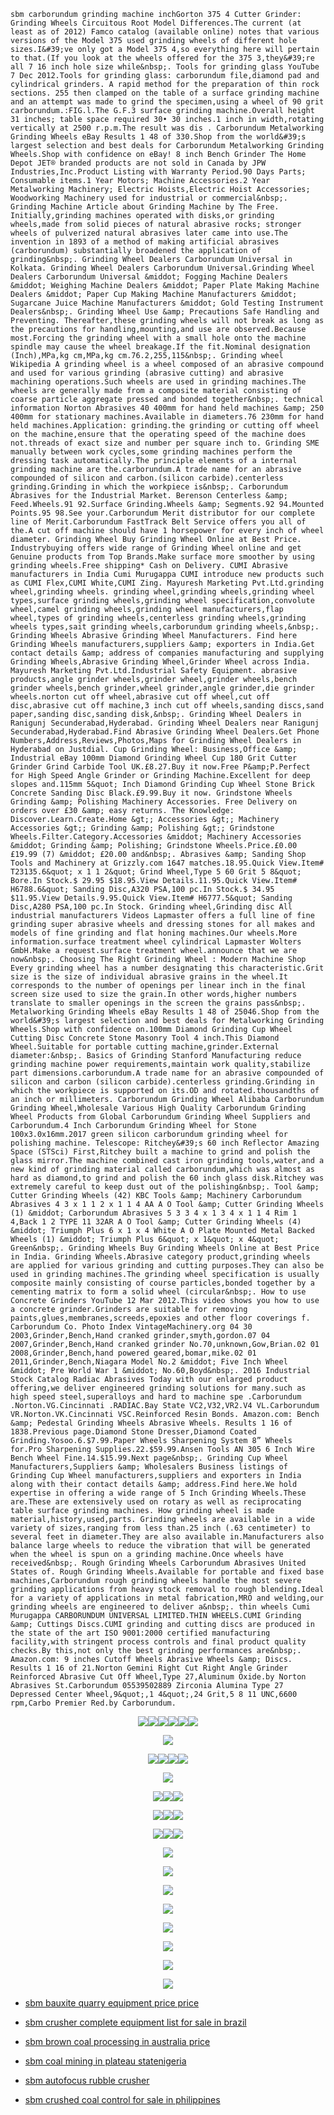 
```
sbm carborundum grinding machine inchGorton 375 4 Cutter Grinder: Grinding Wheels Circuitous Root Model Differences.The current (at least as of 2012) Famco catalog (available online) notes that various versions of the Model 375 used grinding wheels of different hole sizes.I&#39;ve only got a Model 375 4,so everything here will pertain to that.(If you look at the wheels offered for the 375 3,they&#39;re all 7 16 inch hole size while&nbsp;. Tools for grinding glass YouTube 7 Dec 2012.Tools for grinding glass: carborundum file,diamond pad and cylindrical grinders. A rapid method for the preparation of thin rock sections. 255 then clamped on the table of a surface grinding machine and an attempt was made to grind the specimen,using a wheel of 90 grit carborundum.:FIG.l.The G.F.3 surface grinding machine.Overall height 31 inches; table space required 30• 30 inches.1 inch in width,rotating vertically at 2500 r.p.m.The result was dis . Carborundum Metalworking Grinding Wheels eBay Results 1 48 of 330.Shop from the world&#39;s largest selection and best deals for Carborundum Metalworking Grinding Wheels.Shop with confidence on eBay! 8 inch Bench Grinder The Home Depot JET® branded products are not sold in Canada by JPW Industries,Inc.Product Listing with Warranty Period.90 Days Parts; Consumable items.1 Year Motors; Machine Accessories.2 Year Metalworking Machinery; Electric Hoists,Electric Hoist Accessories; Woodworking Machinery used for industrial or commercial&nbsp;. Grinding Machine Article about Grinding Machine by The Free. Initially,grinding machines operated with disks,or grinding wheels,made from solid pieces of natural abrasive rocks; stronger wheels of pulverized natural abrasives later came into use.The invention in 1893 of a method of making artificial abrasives (carborundum) substantially broadened the application of grinding&nbsp;. Grinding Wheel Dealers Carborundum Universal in Kolkata. Grinding Wheel Dealers Carborundum Universal.Grinding Wheel Dealers Carborundum Universal &middot; Fogging Machine Dealers &middot; Weighing Machine Dealers &middot; Paper Plate Making Machine Dealers &middot; Paper Cup Making Machine Manufacturers &middot; Sugarcane Juice Machine Manufacturers &middot; Gold Testing Instrument Dealers&nbsp;. Grinding Wheel Use &amp; Precautions Safe Handling and Preventing. Thereafter,these grinding wheels will not break as long as the precautions for handling,mounting,and use are observed.Because most.Forcing the grinding wheel with a small hole onto the machine spindle may cause the wheel breakage.If the fit.Nominal designation (Inch),MPa,kg cm,MPa,kg cm.76.2,255,115&nbsp;. Grinding wheel Wikipedia A grinding wheel is a wheel composed of an abrasive compound and used for various grinding (abrasive cutting) and abrasive machining operations.Such wheels are used in grinding machines.The wheels are generally made from a composite material consisting of coarse particle aggregate pressed and bonded together&nbsp;. technical information Norton Abrasives 40 400mm for hand held machines &amp; 250 400mm for stationary machines.Available in diameters.76 230mm for hand held machines.Application: grinding.the grinding or cutting off wheel on the machine,ensure that the operating speed of the machine does not.threads of exact size and number per square inch to. Grinding SME manually between work cycles,some grinding machines perform the dressing task automatically.The principle elements of a internal grinding machine are the.carborundum.A trade name for an abrasive compounded of silicon and carbon.(silicon carbide).centerless grinding.Grinding in which the workpiece is&nbsp;. Carborundum Abrasives for the Industrial Market. Berenson Centerless &amp; Feed.Wheels.91 92.Surface Grinding.Wheels &amp; Segments.92 94.Mounted Points.95 98.See your.Carborundum Merit distributor for our complete line of Merit.Carborundum FastTrack Belt Service offers you all of the.A cut off machine should have 1 horsepower for every inch of wheel diameter. Grinding Wheel Buy Grinding Wheel Online at Best Price. Industrybuying offers wide range of Grinding Wheel online and get Genuine products from Top Brands.Make surface more smoother by using grinding wheels.Free shipping* Cash on Delivery. CUMI Abrasive manufacturers in India Cumi Murugappa CUMI introduce new products such as CUMI Flex,CUMI White,CUMI Zing. Mayuresh Marketing Pvt.Ltd.grinding wheel,grinding wheels. grinding wheel,grinding wheels,grinding wheel types,surface grinding wheels,grinding wheel specification,convolute wheel,camel grinding wheels,grinding wheel manufacturers,flap wheel,types of grinding wheels,centerless grinding wheels,grinding wheels types,sait grinding wheels,carborundum grinding wheels,&nbsp;. Grinding Wheels Abrasive Grinding Wheel Manufacturers. Find here Grinding Wheels manufacturers,suppliers &amp; exporters in India.Get contact details &amp; address of companies manufacturing and supplying Grinding Wheels,Abrasive Grinding Wheel,Grinder Wheel across India. Mayuresh Marketing Pvt.Ltd.Industrial Safety Equipment. abrasive products,angle grinder wheels,grinder wheel,grinder wheels,bench grinder wheels,bench grinder,wheel grinder,angle grinder,die grinder wheels.norton cut off wheel,abrasive cut off wheel,cut off disc,abrasive cut off machine,3 inch cut off wheels,sanding discs,sand paper,sanding disc,sanding disk,&nbsp;. Grinding Wheel Dealers in Ranigunj Secunderabad,Hyderabad. Grinding Wheel Dealers near Ranigunj Secunderabad,Hyderabad.Find Abrasive Grinding Wheel Dealers.Get Phone Numbers,Address,Reviews,Photos,Maps for Grinding Wheel Dealers in Hyderabad on Justdial. Cup Grinding Wheel: Business,Office &amp; Industrial eBay 100mm Diamond Grinding Wheel Cup 180 Grit Cutter Grinder Grind Carbide Tool UK.£8.27.Buy it now.Free P&amp;P.Perfect for High Speed Angle Grinder or Grinding Machine.Excellent for deep slopes and.115mm 5&quot; Inch Diamond Grinding Cup Wheel Stone Brick Concrete Sanding Disc Black.£9.99.Buy it now. Grindstone Wheels Grinding &amp; Polishing Machinery Accessories. Free Delivery on orders over £30 &amp; easy returns. The Knowledge: Discover.Learn.Create.Home &gt;; Accessories &gt;; Machinery Accessories &gt;; Grinding &amp; Polishing &gt;; Grindstone Wheels.Filter.Category.Accessories &middot; Machinery Accessories &middot; Grinding &amp; Polishing; Grindstone Wheels.Price.£0.00 £19.99 (7) &middot; £20.00 and&nbsp;. Abrasives &amp; Sanding Shop Tools and Machinery at Grizzly.com 1647 matches.18.95.Quick View.Item# T23135.6&quot; x 1 1 2&quot; Grind Wheel,Type 5 60 Grit 5 8&quot; Bore.In Stock.$ 29.95 $18.95.View Details.11.95.Quick View.Item# H6788.6&quot; Sanding Disc,A320 PSA,100 pc.In Stock.$ 34.95 $11.95.View Details.9.95.Quick View.Item# H6777.5&quot; Sanding Disc,A280 PSA,100 pc.In Stock. Grinding wheel,Grinding disc All industrial manufacturers Videos Lapmaster offers a full line of fine grinding super abrasive wheels and dressing stones for all makes and models of fine grinding and flat honing machines.Our wheels.More information.surface treatment wheel cylindrical Lapmaster Wolters GmbH.Make a request.surface treatment wheel.announce that we are now&nbsp;. Choosing The Right Grinding Wheel : Modern Machine Shop Every grinding wheel has a number designating this characteristic.Grit size is the size of individual abrasive grains in the wheel.It corresponds to the number of openings per linear inch in the final screen size used to size the grain.In other words,higher numbers translate to smaller openings in the screen the grains pass&nbsp;. Metalworking Grinding Wheels eBay Results 1 48 of 25046.Shop from the world&#39;s largest selection and best deals for Metalworking Grinding Wheels.Shop with confidence on.100mm Diamond Grinding Cup Wheel Cutting Disc Concrete Stone Masonry Tool 4 inch.This Diamond Wheel.Suitable for portable cutting machine,grinder.External diameter:&nbsp;. Basics of Grinding Stanford Manufacturing reduce grinding machine power requirements,maintain work quality,stabilize part dimensions.carborundum.A trade name for an abrasive compounded of silicon and carbon (silicon carbide).centerless grinding.Grinding in which the workpiece is supported on its.OD and rotated.thousandths of an inch or millimeters. Carborundum Grinding Wheel Alibaba Carborundum Grinding Wheel,Wholesale Various High Quality Carborundum Grinding Wheel Products from Global Carborundum Grinding Wheel Suppliers and Carborundum.4 Inch Carborundum Grinding Wheel for Stone 100x3.0x16mm.2017 green silicon carborundum grinding wheel for polishing machine. Telescope: Ritchey&#39;s 60 inch Reflector Amazing Space (STSci) First,Ritchey built a machine to grind and polish the glass mirror.The machine combined cast iron grinding tools,water,and a new kind of grinding material called carborundum,which was almost as hard as diamond,to grind and polish the 60 inch glass disk.Ritchey was extremely careful to keep dust out of the polishing&nbsp;. Tool &amp; Cutter Grinding Wheels (42) KBC Tools &amp; Machinery Carborundum Abrasives 4 3 x 1 1 2 x 1 1 4 AA A O Tool &amp; Cutter Grinding Wheels (1) &middot; Carborundum Abrasives 5 3 3 4 x 1 3 4 x 1 1 4 Rim 1 4,Back 1 2 TYPE 11 32AR A O Tool &amp; Cutter Grinding Wheels (4) &middot; Triumph Plus 6 x 1 x 4 White A O Plate Mounted Metal Backed Wheels (1) &middot; Triumph Plus 6&quot; x 1&quot; x 4&quot; Green&nbsp;. Grinding Wheels Buy Grinding Wheels Online at Best Price in India. Grinding Wheels.Abrasive category product,grinding wheels are applied for various grinding and cutting purposes.They can also be used in grinding machines.The grinding wheel specification is usually composite mainly consisting of course particles,bonded together by a cementing matrix to form a solid wheel (circular&nbsp;. How to use Concrete Grinders YouTube 12 Mar 2012.This video shows you how to use a concrete grinder.Grinders are suitable for removing paints,glues,membranes,screeds,epoxies and other floor coverings f. Carborundum Co. Photo Index VintageMachinery.org 04 30 2003,Grinder,Bench,Hand cranked grinder,smyth,gordon.07 04 2007,Grinder,Bench,Hand cranked grinder No.70,unknown,Gow,Brian.02 01 2008,Grinder,Bench,hand powered geared,bomar,mike.02 01 2011,Grinder,Bench,Niagara Model No.2 &middot; Five Inch Wheel &middot; Pre World War 1 &middot; No.60,Boyd&nbsp;. 2016 Industrial Stock Catalog Radiac Abrasives Today with our enlarged product offering,we deliver engineered grinding solutions for many.such as high speed steel,superalloys and hard to machine spe .Carborundum .Norton.VG.Cincinnati .RADIAC.Bay State VC2,V32,VR2.V4 VL.Carborundum VR.Norton.VK.Cincinnati VSC.Reinforced Resin Bonds. Amazon.com: Bench &amp; Pedestal Grinding Wheels Abrasive Wheels. Results 1 16 of 1838.Previous page.Diamond Stone Dresser,Diamond Coated Grinding.Yosoo.6.$7.99.Paper Wheels Sharpening System 8” Wheels for.Pro Sharpening Supplies.22.$59.99.Ansen Tools AN 305 6 Inch Wire Bench Wheel Fine.14.$15.99.Next page&nbsp;. Grinding Cup Wheel Manufacturers,Suppliers &amp; Wholesalers Business listings of Grinding Cup Wheel manufacturers,suppliers and exporters in India along with their contact details &amp; address.Find here.We hold expertise in offering a wide range of 5 Inch Grinding Wheels.These are.These are extensively used on rotary as well as reciprocating table surface grinding machines. How grinding wheel is made material,history,used,parts. Grinding wheels are available in a wide variety of sizes,ranging from less than.25 inch (.63 centimeter) to several feet in diameter.They are also available in.Manufacturers also balance large wheels to reduce the vibration that will be generated when the wheel is spun on a grinding machine.Once wheels have received&nbsp;. Rough Grinding Wheels Carborundum Abrasives United States of. Rough Grinding Wheels.Available for portable and fixed base machines,Carborundum rough grinding wheels handle the most severe grinding applications from heavy stock removal to rough blending.Ideal for a variety of applications in metal fabrication,MRO and welding,our grinding wheels are engineered to deliver a&nbsp;. thin wheels Cumi Murugappa CARBORUNDUM UNIVERSAL LIMITED.THIN WHEELS.CUMI Grinding &amp; Cuttings Discs.CUMI grinding and cutting discs are produced in the state of the art ISO 9001:2000 certified manufacturing facility,with stringent process controls and final product quality checks.By this,not only the best grinding performances are&nbsp;. Amazon.com: 9 inches Cutoff Wheels Abrasive Wheels &amp; Discs. Results 1 16 of 21.Norton Gemini Right Cut Right Angle Grinder Reinforced Abrasive Cut Off Wheel,Type 27,Aluminum Oxide.by Norton Abrasives St.Carborundum 05539502889 Zirconia Alumina Type 27 Depressed Center Wheel,9&quot;,1 4&quot;,24 Grit,5 8 11 UNC,6600 rpm,Carbo Premier Red.by Carborundum. 
```

<div align="center">
  
<a rel="nofollow" href="https://m.shibang-china.com?f=github&k=sbm+carborundum+grinding+machine+inch"><img src="https://static.shibang-china.com/en/l.png"></a><img src="https://static.shibang-china.com/en/hw.png"><a rel="nofollow" href="https://m.shibang-china.com/product/?f=github&k=sbm+carborundum+grinding+machine+inch"><img src="https://static.shibang-china.com/en/p.png"></a><a rel="nofollow" href="https://m.shibang-china.com/cases/?f=github&k=sbm+carborundum+grinding+machine+inch"><img src="https://static.shibang-china.com/en/c.png"></a><a rel="nofollow" href="https://m.shibang-china.com/news/?f=github&k=sbm+carborundum+grinding+machine+inch"><img src="https://static.shibang-china.com/en/n.png"></a><a rel="nofollow" href="https://m.shibang-china.com?f=github&k=sbm+carborundum+grinding+machine+inch"><img src="https://static.shibang-china.com/en/m.png"></a>

<a rel="nofollow" href="https://m.shibang-china.com/product/?f=github&k=sbm+carborundum+grinding+machine+inch"><img src="https://static.shibang-china.com/en/b.jpg"></a>
  
<a rel="nofollow" href="https://m.shibang-china.com/solution-aggregate.html?f=github&k=sbm+carborundum+grinding+machine+inch"><img src="https://static.shibang-china.com/en/a.jpg"></a><a rel="nofollow" href="https://m.shibang-china.com/solution-mine.html?f=github&k=sbm+carborundum+grinding+machine+inch"><img src="https://static.shibang-china.com/en/m.jpg"></a><a rel="nofollow" href="https://m.shibang-china.com/solution-mill.html?f=github&k=sbm+carborundum+grinding+machine+inch"><img src="https://static.shibang-china.com/en/g.jpg"></a><a rel="nofollow" href="https://m.shibang-china.com/solution-epc.html?f=github&k=sbm+carborundum+grinding+machine+inch"><img src="https://static.shibang-china.com/en/e.jpg"></a>

<a rel="nofollow" href="https://m.shibang-china.com/product/?f=github&k=sbm+carborundum+grinding+machine+inch"><img src="https://static.shibang-china.com/en/a-p.png"></a>

<a rel="nofollow" href="https://m.shibang-china.com/product/crusher/c6x.html?f=github&k=sbm+carborundum+grinding+machine+inch"><img src="https://static.shibang-china.com/en/j.jpg"></a><a rel="nofollow" href="https://m.shibang-china.com/product/crusher/ci5x.html?f=github&k=sbm+carborundum+grinding+machine+inch"><img src="https://static.shibang-china.com/en/i.jpg"></a><a rel="nofollow" href="https://m.shibang-china.com/product/crusher/hst.html?f=github&k=sbm+carborundum+grinding+machine+inch"><img src="https://static.shibang-china.com/en/c.jpg"></a>

<a rel="nofollow" href="https://m.shibang-china.com/product/mill/mtw.html?f=github&k=sbm+carborundum+grinding+machine+inch"><img src="https://static.shibang-china.com/en/mtw.jpg"></a><a rel="nofollow" href="https://m.shibang-china.com/product/mill/scm.html?f=github&k=sbm+carborundum+grinding+machine+inch"><img src="https://static.shibang-china.com/en/scm.jpg"></a><a rel="nofollow" href="https://m.shibang-china.com/product/mill/lm.html?f=github&k=sbm+carborundum+grinding+machine+inch"><img src="https://static.shibang-china.com/en/lm.jpg"></a>

<a rel="nofollow" href="https://m.shibang-china.com/product/sand/vsi6x.html?f=github&k=sbm+carborundum+grinding+machine+inch"><img src="https://static.shibang-china.com/en/6x.jpg"></a><a rel="nofollow" href="https://m.shibang-china.com/product/sand/vu.html?f=github&k=sbm+carborundum+grinding+machine+inch"><img src="https://static.shibang-china.com/en/vu.jpg"></a><a rel="nofollow" href="https://m.shibang-china.com/product/mobile/klun.html?f=github&k=sbm+carborundum+grinding+machine+inch"><img src="https://static.shibang-china.com/en/k.jpg"></a>

<a rel="nofollow" href="https://m.shibang-china.com/cases/?f=github&k=sbm+carborundum+grinding+machine+inch"><img src="https://static.shibang-china.com/en/case.png"></a>

<a rel="nofollow" href="https://m.shibang-china.com/cases/aggregate/202.html?f=github&k=sbm+carborundum+grinding+machine+inch"><img src="https://static.shibang-china.com/en/c-1.jpg"></a>

<a rel="nofollow" href="https://m.shibang-china.com/cases/aggregate/203.html?f=github&k=sbm+carborundum+grinding+machine+inch"><img src="https://static.shibang-china.com/en/c-2.jpg"></a>

<a rel="nofollow" href="https://m.shibang-china.com/cases/mill/123.html?f=github&k=sbm+carborundum+grinding+machine+inch"><img src="https://static.shibang-china.com/en/c-3.jpg"></a>

<a rel="nofollow" href="https://m.shibang-china.com/contact_us.html?f=github&k=sbm+carborundum+grinding+machine+inch"><img src="https://static.shibang-china.com/en/contact.png"></a>

<a rel="nofollow" href="https://swt.shibang-china.com/?f=github&k=sbm+carborundum+grinding+machine+inch"><img src="https://static.shibang-china.com/en/chat.png"></a>

<a rel="nofollow" href="https://whatsapp.shibangsoft.com/WhatsApp.php?f=github&k=sbm+carborundum+grinding+machine+inch"><img src="https://static.shibang-china.com/en/whatsapp.png"></a>

<a rel="nofollow" href="https://m.shibang-china.com/?f=github&k=sbm+carborundum+grinding+machine+inch"><img src="https://static.shibang-china.com/en/website.png"></a>

</div>


* [sbm bauxite quarry equipment price price](sbm%20bauxite%20quarry%20equipment%20price%20price.md)

* [sbm crusher complete equipment list for sale in brazil](sbm%20crusher%20complete%20equipment%20list%20for%20sale%20in%20brazil.md)

* [sbm brown coal processing in australia price](sbm%20brown%20coal%20processing%20in%20australia%20price.md)

* [sbm coal mining in plateau statenigeria](sbm%20coal%20mining%20in%20plateau%20statenigeria.md)

* [sbm autofocus rubble crusher](sbm%20autofocus%20rubble%20crusher.md)

* [sbm crushed coal control for sale in philippines](sbm%20crushed%20coal%20control%20for%20sale%20in%20philippines.md)